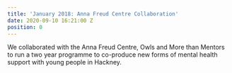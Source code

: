 ```yaml
---
title: 'January 2018: Anna Freud Centre Collaboration'
date: 2020-09-10 16:21:00 Z
position: 0
---
```


We collaborated with the Anna Freud Centre, Owls and More than Mentors to run a two year programme to co-produce new forms of mental health support with young people in Hackney.  